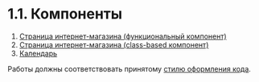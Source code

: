 # 1.1. Компоненты

1. [Страница интернет-магазина (функциональный компонент)](store-func)
2. [Страница интернет-магазина (class-based компонент)](store-class)
3. [Календарь](calendar)

Работы должны соответствовать принятому [стилю оформления кода](https://github.com/netology-code/codestyle).
